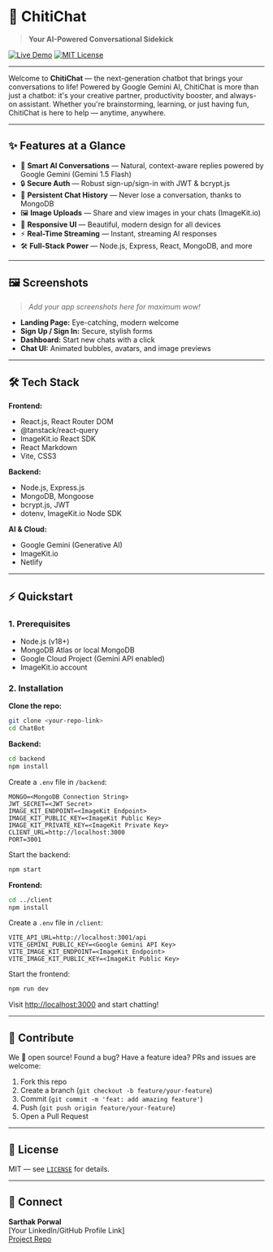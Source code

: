 # 🚀 ChitiChat

> **Your AI-Powered Conversational Sidekick**

[![Live Demo](https://img.shields.io/badge/Live-Demo-green?style=for-the-badge&logo=vercel)](https://chitichat.netlify.app/)
[![MIT License](https://img.shields.io/badge/License-MIT-blue?style=for-the-badge)](LICENSE)

---

Welcome to **ChitiChat** — the next-generation chatbot that brings your conversations to life! Powered by Google Gemini AI, ChitiChat is more than just a chatbot: it's your creative partner, productivity booster, and always-on assistant. Whether you're brainstorming, learning, or just having fun, ChitiChat is here to help — anytime, anywhere.

---

## ✨ Features at a Glance

- 🤖 **Smart AI Conversations** — Natural, context-aware replies powered by Google Gemini (Gemini 1.5 Flash)
- 🔒 **Secure Auth** — Robust sign-up/sign-in with JWT & bcrypt.js
- 💬 **Persistent Chat History** — Never lose a conversation, thanks to MongoDB
- 🖼️ **Image Uploads** — Share and view images in your chats (ImageKit.io)
- 📱 **Responsive UI** — Beautiful, modern design for all devices
- ⚡ **Real-Time Streaming** — Instant, streaming AI responses
- 🛠️ **Full-Stack Power** — Node.js, Express, React, MongoDB, and more

---

## 🖼️ Screenshots

> _Add your app screenshots here for maximum wow!_

- **Landing Page:** Eye-catching, modern welcome
- **Sign Up / Sign In:** Secure, stylish forms
- **Dashboard:** Start new chats with a click
- **Chat UI:** Animated bubbles, avatars, and image previews

---

## 🛠️ Tech Stack

**Frontend:**
- React.js, React Router DOM
- @tanstack/react-query
- ImageKit.io React SDK
- React Markdown
- Vite, CSS3

**Backend:**
- Node.js, Express.js
- MongoDB, Mongoose
- bcrypt.js, JWT
- dotenv, ImageKit.io Node SDK

**AI & Cloud:**
- Google Gemini (Generative AI)
- ImageKit.io
- Netlify

---

## ⚡ Quickstart

### 1. Prerequisites
- Node.js (v18+)
- MongoDB Atlas or local MongoDB
- Google Cloud Project (Gemini API enabled)
- ImageKit.io account

### 2. Installation

**Clone the repo:**
```bash
git clone <your-repo-link>
cd ChatBot
```

**Backend:**
```bash
cd backend
npm install
```
Create a `.env` file in `/backend`:
```env
MONGO=<MongoDB Connection String>
JWT_SECRET=<JWT Secret>
IMAGE_KIT_ENDPOINT=<ImageKit Endpoint>
IMAGE_KIT_PUBLIC_KEY=<ImageKit Public Key>
IMAGE_KIT_PRIVATE_KEY=<ImageKit Private Key>
CLIENT_URL=http://localhost:3000
PORT=3001
```
Start the backend:
```bash
npm start
```

**Frontend:**
```bash
cd ../client
npm install
```
Create a `.env` file in `/client`:
```env
VITE_API_URL=http://localhost:3001/api
VITE_GEMINI_PUBLIC_KEY=<Google Gemini API Key>
VITE_IMAGE_KIT_ENDPOINT=<ImageKit Endpoint>
VITE_IMAGE_KIT_PUBLIC_KEY=<ImageKit Public Key>
```
Start the frontend:
```bash
npm run dev
```

Visit [http://localhost:3000](http://localhost:3000) and start chatting!

---

## 🤝 Contribute

We 💙 open source! Found a bug? Have a feature idea? PRs and issues are welcome:

1. Fork this repo
2. Create a branch (`git checkout -b feature/your-feature`)
3. Commit (`git commit -m 'feat: add amazing feature'`)
4. Push (`git push origin feature/your-feature`)
5. Open a Pull Request

---

## 📄 License

MIT — see [`LICENSE`](LICENSE) for details.

---

## 👋 Connect

**Sarthak Porwal**  
[Your LinkedIn/GitHub Profile Link]  
[Project Repo](https://github.com/sarthakporwal/chatbot)

